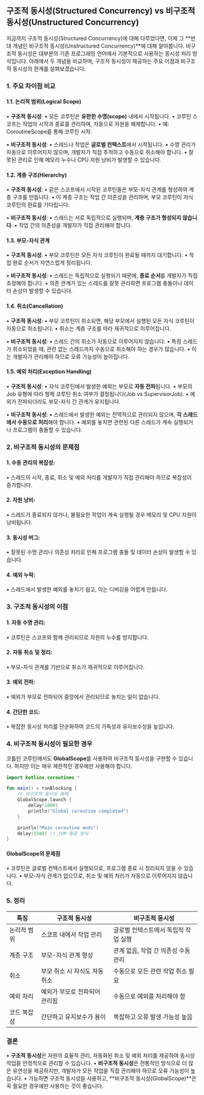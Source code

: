 ## **구조적 동시성(Structured Concurrency) vs 비구조적 동시성(Unstructured Concurrency)**

지금까지 구조적 동시성(Structured Concurrency)에 대해 다루었다면, 이제 그 **반대 개념인 비구조적 동시성(Unstructured Concurrency)**에 대해 알아봅니다. 비구조적 동시성은 대부분의 기존 프로그래밍 언어에서 기본적으로 사용하는 동시성 처리 방식입니다. 아래에서 두 개념을 비교하며, 구조적 동시성이 제공하는 주요 이점과 비구조적 동시성의 한계를 살펴보겠습니다.

### **1. 주요 차이점 비교**

#### **1.1. 논리적 범위(Logical Scope)**

• **구조적 동시성**:
	• 모든 코루틴은 **유한한 수명(scope)** 내에서 시작됩니다.
	• 코루틴 스코프는 작업의 시작과 종료를 관리하며, 자동으로 자원을 해제합니다.
	• 예: CoroutineScope를 통해 코루틴 시작.

• **비구조적 동시성**:
	• 스레드나 작업은 **글로벌 컨텍스트**에서 시작됩니다.
	• 수명 관리가 자동으로 이루어지지 않으며, 개발자가 직접 추적하고 수동으로 취소해야 합니다.
	• 잘못된 관리로 인해 메모리 누수나 CPU 자원 낭비가 발생할 수 있습니다.


#### **1.2. 계층 구조(Hierarchy)**

• **구조적 동시성**:
	• 같은 스코프에서 시작된 코루틴들은 부모-자식 관계를 형성하여 계층 구조를 만듭니다.
	• 이 계층 구조는 작업 간 의존성을 관리하며, 부모 코루틴이 자식 코루틴의 완료를 기다립니다.

• **비구조적 동시성**:
	• 스레드는 서로 독립적으로 실행되며, **계층 구조가 형성되지 않습니다**.
	• 작업 간의 의존성을 개발자가 직접 관리해야 합니다.

#### **1.3. 부모-자식 관계**

• **구조적 동시성**:
	• 부모 코루틴은 모든 자식 코루틴이 완료될 때까지 대기합니다.
	• 작업 완료 순서가 자연스럽게 정리됩니다.

• **비구조적 동시성**:
	• 스레드는 독립적으로 실행되기 때문에, **종료 순서**를 개발자가 직접 조정해야 합니다.
	• 의존 관계가 있는 스레드를 잘못 관리하면 프로그램 충돌이나 데이터 손상이 발생할 수 있습니다.

#### **1.4. 취소(Cancellation)**

• **구조적 동시성**:
	• 부모 코루틴이 취소되면, 해당 부모에서 실행된 모든 자식 코루틴이 자동으로 취소됩니다.
	• 취소는 계층 구조를 따라 재귀적으로 이루어집니다.

• **비구조적 동시성**:
	• 스레드 간의 취소가 자동으로 이루어지지 않습니다.
	• 특정 스레드가 취소되었을 때, 관련 없는 스레드까지 수동으로 취소해야 하는 경우가 많습니다.
	• 이는 개발자가 관리해야 하므로 오류 가능성이 높아집니다.
	
#### **1.5. 예외 처리(Exception Handling)**

• **구조적 동시성**:
	• 자식 코루틴에서 발생한 예외는 부모로 **자동 전파**됩니다.
	• 부모의 Job 유형에 따라 형제 코루틴 취소 여부가 결정됩니다(Job vs SupervisorJob).
	• 예외가 전파되더라도 부모-자식 간 관계가 유지됩니다.

• **비구조적 동시성**:
	• 스레드에서 발생한 예외는 전역적으로 관리되지 않으며, **각 스레드에서 수동으로 처리**해야 합니다.
	• 예외를 놓치면 관련된 다른 스레드가 계속 실행되거나 프로그램이 충돌할 수 있습니다.

### **2. 비구조적 동시성의 문제점**

#### 1. **수동 관리의 복잡성**:

• 스레드의 시작, 종료, 취소 및 예외 처리를 개발자가 직접 관리해야 하므로 복잡성이 증가합니다.

#### 2. **자원 낭비**:

• 스레드가 종료되지 않거나, 불필요한 작업이 계속 실행될 경우 메모리 및 CPU 자원이 낭비됩니다.

#### 3. **동시성 버그**:

• 잘못된 수명 관리나 의존성 처리로 인해 프로그램 충돌 및 데이터 손상이 발생할 수 있습니다.

#### 4. **예외 누락**:

• 스레드에서 발생한 예외를 놓치기 쉽고, 이는 디버깅을 어렵게 만듭니다.

### **3. 구조적 동시성의 이점**

#### 1. **자동 수명 관리**:

• 코루틴은 스코프와 함께 관리되므로 자원의 누수를 방지합니다.

#### 2. **자동 취소 및 정리**:

• 부모-자식 관계를 기반으로 취소가 재귀적으로 이루어집니다.

#### 3. **예외 전파**:

• 예외가 부모로 전파되어 중앙에서 관리되므로 놓치는 일이 없습니다.

#### 4. **간단한 코드**:

• 복잡한 동시성 처리를 단순화하여 코드의 가독성과 유지보수성을 높입니다.

### **4. 비구조적 동시성이 필요한 경우**

코틀린 코루틴에서도 **GlobalScope**를 사용하여 비구조적 동시성을 구현할 수 있습니다. 하지만 이는 매우 제한적인 경우에만 사용해야 합니다.

```kotlin 
import kotlinx.coroutines.*

fun main() = runBlocking {
    // 비구조적 동시성 예제
    GlobalScope.launch {
        delay(1000)
        println("Global coroutine completed")
    }

    println("Main coroutine ends")
    delay(1500) // JVM 종료 방지
}
```
  

#### **GlobalScope의 문제점**

• 코루틴은 글로벌 컨텍스트에서 실행되므로, 프로그램 종료 시 정리되지 않을 수 있습니다.
• 부모-자식 관계가 없으므로, 취소 및 예외 처리가 자동으로 이루어지지 않습니다.

### **5. 정리**

| 특징     | 구조적 동시성           | 비구조적 동시성              |
| ------ | ----------------- | --------------------- |
| 논리적 범위 | 스코프 내에서 작업 관리     | 글로벌 컨텍스트에서 독립적 작업 실행  |
| 계층 구조  | 부모-자식 관계 형성       | 관계 없음, 작업 간 의존성 수동 관리 |
| 취소     | 부모 취소 시 자식도 자동 취소 | 수동으로 모든 관련 작업 취소 필요   |
| 예외 처리  | 예외가 부모로 전파되어 관리됨  | 수동으로 예외를 처리해야 함       |
| 코드 복잡성 | 간단하고 유지보수가 용이     | 복잡하고 오류 발생 가능성 높음     |

### **결론**

• **구조적 동시성**은 자원의 효율적 관리, 자동화된 취소 및 예외 처리를 제공하여 동시성 작업을 안정적으로 관리할 수 있습니다.
• **비구조적 동시성**은 전통적인 방식으로 더 많은 유연성을 제공하지만, 개발자가 모든 작업을 직접 관리해야 하므로 오류 가능성이 높습니다.
• 가능하면 구조적 동시성을 사용하고, **비구조적 동시성(GlobalScope)**은 꼭 필요한 경우에만 사용하는 것이 좋습니다.
